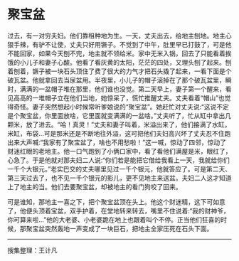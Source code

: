 # 聚宝盆

过去，有一对穷夫妇。他们靠租种地为生。一天，丈夫出去，给地主刨地。地主心狠手辣，有驴不让使，丈夫只好用镢子。不觉到了中午，肚里早已打鼓了，可是他不能回家，如果今天刨不完，地主就不领给米。家中无米入锅，回去了只能看着挨饿的小儿子和妻子心酸。他看了看灰黄的太阳，茫茫的四处，又理头刨了起来。刨着刨着，镢子被一块石头顶住了费了很大的力气才把石头撬了起来，一看下面是个破瓦盆。他就拿回去当尿盆用。半夜里，小儿子的帽子滚掉在了那个破瓦盆里，瞬时，满满的一盆帽子堆在那里，他们谁也没觉。第二天早上，妻子第一个醒来，看见高高的一堆帽子立在他们当地，她惊呆了，慌忙推醒丈夫。丈夫看着“帽山”也觉得奇怪。妻子突然想起小时候常听爹娘说的“聚宝盆”。她赶忙对丈夫说:“这说不定是个聚宝盆，你里面放啥，它里面就变满满的一盆啥。”丈夫听了，忙从缸中拿出几颗米，放了进去。“哈！真灵！”丈夫和妻子叫着，米溢出来了，他们接满了水缸，米缸，布袋…可是那米还是不断地往外溢，这可把他们夫妇高兴坏了丈夫忍不住跑出来大声喊:“我家有了聚宝盆了，啥也不用愁啦！”这一喊，惊动了四邻，惊动了财迷红眼的老地主。他一口气跑到了小俩口家中，看了看他们满屋是米，眼红了，心急了。于是他就对那夫妇二人说:“你们若是能把它借给我看上一天，我就给你们一千个大银元。”老实巴交的丈夫哪里见过一千个银元，他就答应了。可是第二天、第三天过去了，也不见一千个银元的影儿，更不见地主来送盆。夫妇二人这才知道上了地主的当。他们去要聚宝盆，却被地主的看门狗咬了回来。

可是谁知，那地主一喜之下，把个聚宝盆顶在头上。他这个财迷精，这下可如意了，他便头顶着宝盆，双手护着，在堂地转来转去，嘴里不住说着:“我的财神爷，你可算来啦…”他的大老婆、小老婆跪在地上也跟着叫个不停。正当他们狂喜的时候，那聚宝盆突然轰地一声变成了一块巨石，把地主全家压死在石头下面。

---

搜集整理：王计凡